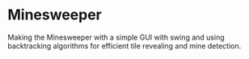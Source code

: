 # Minesweeper
Making the Minesweeper with a simple GUI with swing and using 
backtracking algorithms for efficient tile revealing and mine detection.